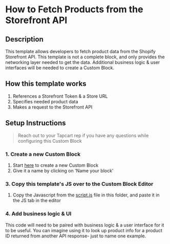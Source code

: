 # How to Fetch Products from the Storefront API

## Description
This template allows developers to fetch product data from the Shopify Storefront API. This template is not a complete block, and only provides the networking layer needed to get the data. Additional business logic & user interfaces will be needed to create a Custom Block.

## How this template works
1. References a Storefront Token & a Store URL
2. Specifies needed product data
3. Makes a request to the Storefront API

## Setup Instructions
> Reach out to your Tapcart rep if you have any questions while configuring this Custom Block

### 1. Create a new Custom Block
1. Start [here](https://app.tapcart.com/custom-blocks) to create a new Custom Block
2. Give it a name by clicking on 'Name your block'

### 3. Copy this template's JS over to the Custom Block Editor
1. Copy the Javascript from the [script.js](#) file in this folder, and paste it in the JS tab in the editor

### 4. Add business logic & UI
This code will need to be paired with business logic & a user interface for it to be useful. You can imagine using it to look up product info for a product ID returned from another API response- just to name one example.

